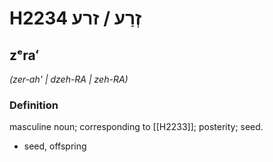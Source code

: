 # H2234 זְרַע / זרע

## zᵉraʻ

_(zer-ah' | dzeh-RA | zeh-RA)_

### Definition

masculine noun; corresponding to [[H2233]]; posterity; seed.

- seed, offspring
